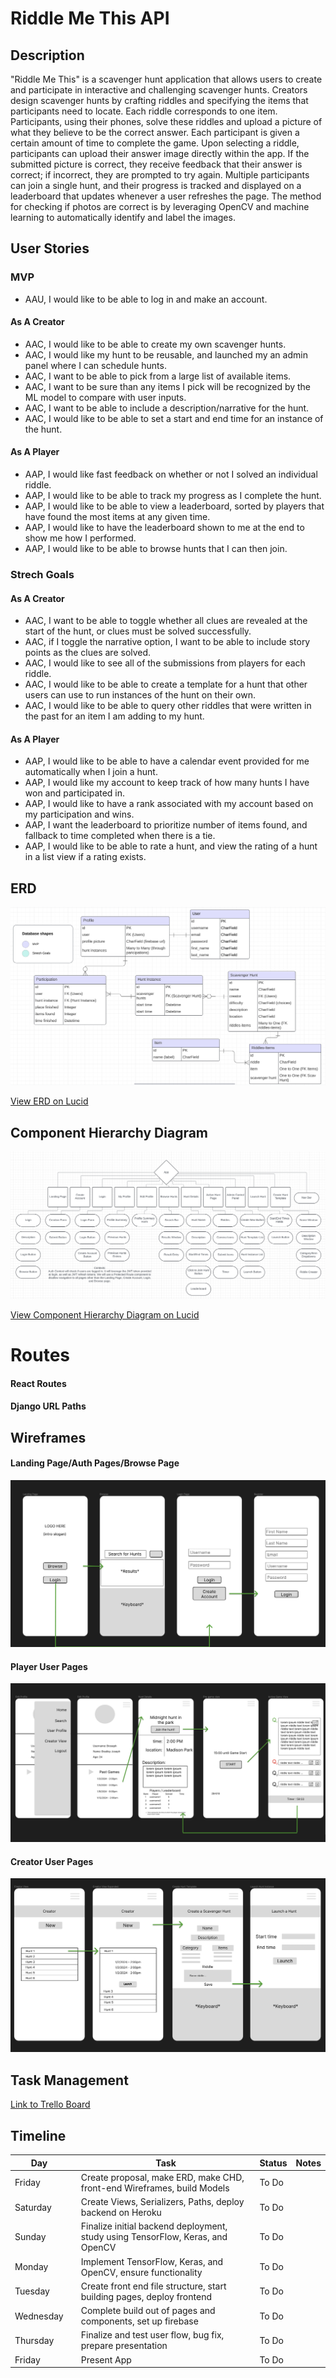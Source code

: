 # Riddle Me This API

## Description

"Riddle Me This" is a scavenger hunt application that allows users to create and participate in interactive and challenging scavenger hunts. Creators design scavenger hunts by crafting riddles and specifying the items that participants need to locate. Each riddle corresponds to one item. Participants, using their phones, solve these riddles and upload a picture of what they believe to be the correct answer. Each participant is given a certain amount of time to complete the game. Upon selecting a riddle, participants can upload their answer image directly within the app. If the submitted picture is correct, they receive feedback that their answer is correct; if incorrect, they are prompted to try again. Multiple participants can join a single hunt, and their progress is tracked and displayed on a leaderboard that updates whenever a user refreshes the page. The method for checking if photos are correct is by leveraging OpenCV and machine learning to automatically identify and label the images.

## User Stories

### MVP

* AAU, I would like to be able to log in and make an account.

#### As A Creator 

* AAC, I would like to be able to create my own scavenger hunts.
* AAC, I would like my hunt to be reusable, and launched my an admin panel where I can schedule hunts.
* AAC, I want to be able to pick from a large list of available items.
* AAC, I want to be sure than any items I pick will be recognized by the ML model to compare with user inputs.
* AAC, I want to be able to include a description/narrative for the hunt.
* AAC, I would like to be able to set a start and end time for an instance of the hunt.

#### As A Player

* AAP, I would like fast feedback on whether or not I solved an individual riddle.
* AAP, I would like to be able to track my progress as I complete the hunt.
* AAP, I would like to be able to view a leaderboard, sorted by players that have found the most items at any given time.
* AAP, I would like to have the leaderboard shown to me at the end to show me how I performed.
* AAP, I would like to be able to browse hunts that I can then join.

### Strech Goals

#### As A Creator

* AAC, I want to be able to toggle whether all clues are revealed at the start of the hunt, or clues must be solved successfully.
* AAC, if I toggle the narrative option, I want to be able to include story points as the clues are solved.
* AAC, I would like to see all of the submissions from players for each riddle.
* AAC, I would like to be able to create a template for a hunt that other users can use to run instances of the hunt on their own.
* AAC, I would like to be able to query other riddles that were written in the past for an item I am adding to my hunt.

#### As A Player

* AAP, I would like to be able to have a calendar event provided for me automatically when I join a hunt.
* AAP, I would like my account to keep track of how many hunts I have won and participated in.
* AAP, I would like to have a rank associated with my account based on my participation and wins.
* AAP, I want the leaderboard to prioritize number of items found, and fallback to time completed when there is a tie.
* AAP, I would like to be able to rate a hunt, and view the rating of a hunt in a list view if a rating exists.

## ERD

![ERD](./images/Riddle_Me_This_ERD.png)

[View ERD on Lucid](https://lucid.app/lucidchart/3871a75e-1579-45bf-a63f-8b0540fd6184/edit?page=0_0&invitationId=inv_eeedad1e-af4d-49ad-9a76-7d69052bf54a#)

## Component Hierarchy Diagram

![Component Hierarchy Diagram](./images/Riddle_Me_This_CHD.png)

[View Component Hierarchy Diagram on Lucid](https://lucid.app/lucidchart/0608d439-ea6f-4d75-adf5-ccd8d7321e6f/edit?invitationId=inv_64e25d18-a172-4b88-ab75-f54fb3590368&page=0_0#)

# Routes

#### React Routes

<!-- <Routes>
  <Route path='/' element={<Landing />} />
  <Route path='/browse-games' element={<BrowseGames />} />
  <Route path='/my-profile' element={<MyProfile />} />
  <Route path='/edit-profile' element={<EditProfile />} />
  <Route path='/hunt-details/:id' element={<HuntDetails />} />
  <Route path='/active-game/:id' element={<ActiveGame />} />
  <Route path='/creator-view' element={<CreatorView />} />
  <Route path='/create-hunt-template' element={<CreateHuntTemplate />} />
  <Route path='/launch-hunt' element={<LaunchHunt />} />
</Routes> -->

#### Django URL Paths

<!-- urlpatterns = [
  # Home
  path('', Home.as_view(), name = 'home'),

  # Profile
  path('user/<int:user_id>/profiles/', ProfileList.as_view(), name = 'profile-list'),
  path('profiles/<int:id>/', ProfileDetail.as_view(), name = 'profile-detail'),

  # Participations
  path('profiles/<int:profile_id>/participations/', ParticipationsList.as_view(), name = 'participations-list'),
  path('profiles/<int:profile_id>/participations/<int:participation_id>/', ParticipationDetail.as_view(), name = 'participation-detail'),

  # Hunt Instances
  path('hunt_template/<int:hunt_template_id>/hunt_instances/', HuntInstancesList.as_view(), name = 'hunt-instance-list'),
  path('hunt_template/<int:hunt_template_id>/hunt_instances/<int:hunt_instance_id>/', HuntInstanceDetail.as_view(), name = 'hunt-instance-detail'),

  # Scavenger Hunt Template
  path('hunt_template/', HuntTemplateList.as_view(), name = 'hunt-template-list'),
  path('hunt_template/<int:hunt_template_id>/', HuntTemplateDetail.as_view(), name = 'hunt-template-detail'),

  # Riddle-Items
  path('hunt_templates/<int:hunt_template_id>/riddle-items', RiddleItemList.as_view(), name = 'riddle-item-list'),
  path('hunt_templates/<int:hunt_template_id>/riddle-items/<int:riddle_item_id>/', RiddleItemDetail.as_view(), name = 'riddle-item-detail'),

  # Item
  path('items/', ItemList.as_view(), name = 'item-list'),

  # Compare Image
  path('participation/<int:participation_id>/submission', ImageSubmission.as_view(), name = 'image-submission'),

  # Users
  path('users/register/', CreateUserView.as_view(), name='register'),
  path('users/login/', LoginView.as_view(), name='login'),
  path('users/token/refresh/', VerifyUserView.as_view(), name='token_refresh')
] -->

## Wireframes

#### Landing Page/Auth Pages/Browse Page

![Landing Page/Auth Pages/Browse Page](./images/Auth_Landing_Browse_Wireframes.png)

#### Player User Pages

![Player User Pages](./images/Player_User_Wireframes.png)

#### Creator User Pages

![Creator User Pages](./images/Creator_User_Wireframes.png)

## Task Management

[Link to Trello Board](https://trello.com/b/EMyZfZzy/project-4-planning)

## Timeline

| Day       |   | Task                                                                           | Status | Notes |
|-----------|---|--------------------------------------------------------------------------------|--------|-------|
| Friday    |   | Create proposal, make ERD, make CHD, front-end Wireframes, build Models        | To Do  |       |
| Saturday  |   | Create Views, Serializers, Paths, deploy backend on Heroku                     | To Do  |       |
| Sunday    |   | Finalize initial backend deployment, study using TensorFlow, Keras, and OpenCV | To Do  |       |
| Monday    |   | Implement TensorFlow, Keras, and OpenCV, ensure functionality                  | To Do  |       |
| Tuesday   |   | Create front end file structure, start building pages, deploy frontend         | To Do  |       |
| Wednesday |   | Complete build out of pages and components, set up firebase                    | To Do  |       |
| Thursday  |   | Finalize and test user flow, bug fix, prepare presentation                     | To Do  |       |
| Friday    |   | Present App                                                                    | To Do  |       |